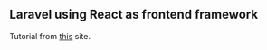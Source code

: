 ## Laravel using React as frontend framework

Tutorial from [this](https://blog.pusher.com/react-laravel-application/) site.

